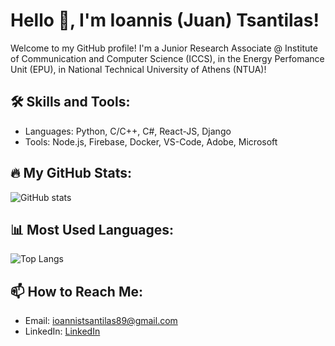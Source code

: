 # Hello 👋, I'm Ioannis (Juan) Tsantilas!

Welcome to my GitHub profile! I'm a Junior Research Associate @ Institute of Communication and Computer Science (ICCS), in the Energy Perfomance Unit (EPU), in National Technical University of Athens (NTUA)! 

## 🛠 Skills and Tools:
- Languages: Python, C/C++, C#, React-JS, Django
- Tools: Node.js, Firebase, Docker, VS-Code, Adobe, Microsoft

## 🔥 My GitHub Stats:
![GitHub stats](https://github-readme-stats.vercel.app/api?username=itsantilas89&show_icons=true&theme=tokyonight)

## 📊 Most Used Languages:
![Top Langs](https://github-readme-stats.vercel.app/api/top-langs/?username=itsantilas89&layout=compact&theme=tokyonight)

## 📫 How to Reach Me:
- Email: [ioannistsantilas89@gmail.com](mailto:ioannistsantilas89@gmail.com)
- LinkedIn: [LinkedIn](https://www.linkedin.com/in/ioannis-tsantilas/)
